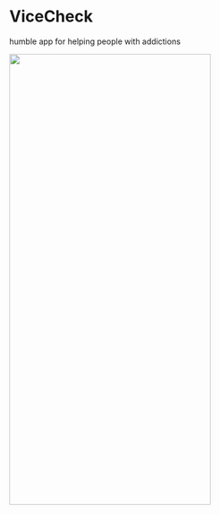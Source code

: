 # ViceCheck
humble app for helping people with addictions


<img src="https://i.imgur.com/HcsqDO6.jpg"  width="360" height="804">
